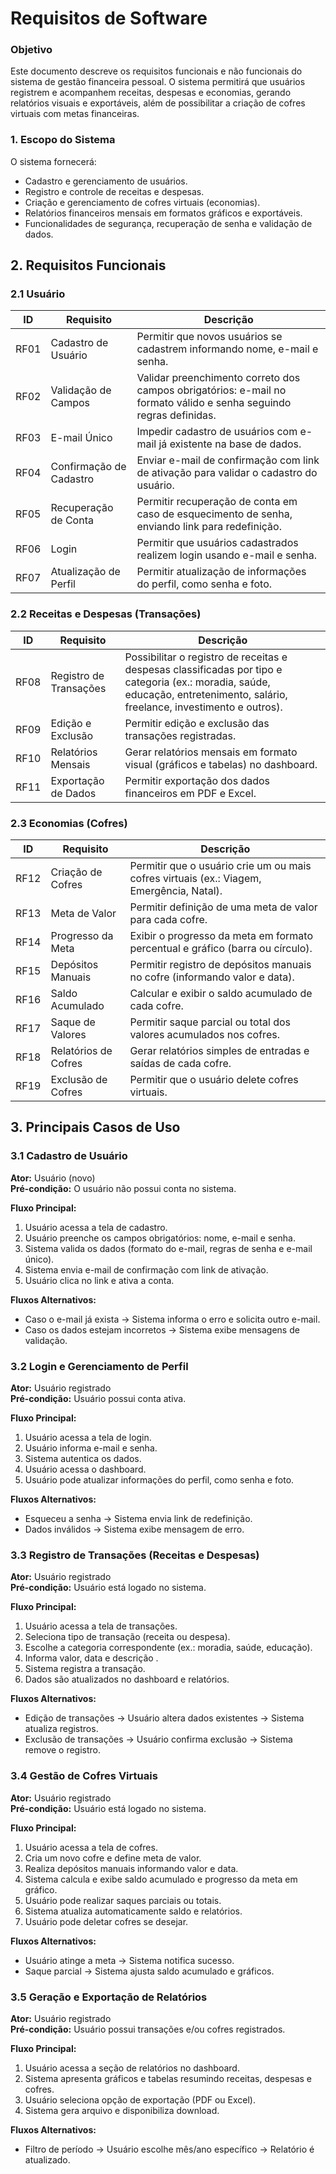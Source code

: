 # Requisitos de Software

### Objetivo
Este documento descreve os requisitos funcionais e não funcionais do sistema de gestão financeira pessoal. O sistema permitirá que usuários registrem e acompanhem receitas, despesas e economias, gerando relatórios visuais e exportáveis, além de possibilitar a criação de cofres virtuais com metas financeiras.

### 1. Escopo do Sistema
O sistema fornecerá:
- Cadastro e gerenciamento de usuários.
- Registro e controle de receitas e despesas.
- Criação e gerenciamento de cofres virtuais (economias).
- Relatórios financeiros mensais em formatos gráficos e exportáveis.
- Funcionalidades de segurança, recuperação de senha e validação de dados.

## 2. Requisitos Funcionais

### 2.1 Usuário

| ID   | Requisito | Descrição |
|------|-----------|-----------|
| RF01 | Cadastro de Usuário | Permitir que novos usuários se cadastrem informando nome, e-mail e senha. |
| RF02 | Validação de Campos | Validar preenchimento correto dos campos obrigatórios: e-mail no formato válido e senha seguindo regras definidas. |
| RF03 | E-mail Único | Impedir cadastro de usuários com e-mail já existente na base de dados. |
| RF04 | Confirmação de Cadastro | Enviar e-mail de confirmação com link de ativação para validar o cadastro do usuário. |
| RF05 | Recuperação de Conta | Permitir recuperação de conta em caso de esquecimento de senha, enviando link para redefinição. |
| RF06 | Login | Permitir que usuários cadastrados realizem login usando e-mail e senha. |
| RF07 | Atualização de Perfil | Permitir atualização de informações do perfil, como senha e foto. |


### 2.2 Receitas e Despesas (Transações)

| ID   | Requisito | Descrição |
|------|-----------|-----------|
| RF08 | Registro de Transações | Possibilitar o registro de receitas e despesas classificadas por tipo e categoria (ex.: moradia, saúde, educação, entretenimento, salário, freelance, investimento e outros). |
| RF09 | Edição e Exclusão | Permitir edição e exclusão das transações registradas. |
| RF10 | Relatórios Mensais | Gerar relatórios mensais em formato visual (gráficos e tabelas) no dashboard. |
| RF11 | Exportação de Dados | Permitir exportação dos dados financeiros em PDF e Excel. |


### 2.3 Economias (Cofres)

| ID   | Requisito | Descrição |
|------|-----------|-----------|
| RF12 | Criação de Cofres | Permitir que o usuário crie um ou mais cofres virtuais (ex.: Viagem, Emergência, Natal). |
| RF13 | Meta de Valor | Permitir definição de uma meta de valor para cada cofre. |
| RF14 | Progresso da Meta | Exibir o progresso da meta em formato percentual e gráfico (barra ou círculo). |
| RF15 | Depósitos Manuais | Permitir registro de depósitos manuais no cofre (informando valor e data). |
| RF16 | Saldo Acumulado | Calcular e exibir o saldo acumulado de cada cofre. |
| RF17 | Saque de Valores | Permitir saque parcial ou total dos valores acumulados nos cofres. |
| RF18 | Relatórios de Cofres | Gerar relatórios simples de entradas e saídas de cada cofre. |
| RF19 | Exclusão de Cofres | Permitir que o usuário delete cofres virtuais. |


## 3. Principais Casos de Uso 

### 3.1 Cadastro de Usuário
**Ator:** Usuário (novo)  
**Pré-condição:** O usuário não possui conta no sistema.  

**Fluxo Principal:**  
1. Usuário acessa a tela de cadastro.  
2. Usuário preenche os campos obrigatórios: nome, e-mail e senha.  
3. Sistema valida os dados (formato do e-mail, regras de senha e e-mail único).  
4. Sistema envia e-mail de confirmação com link de ativação.  
5. Usuário clica no link e ativa a conta.  

**Fluxos Alternativos:**  
- Caso o e-mail já exista → Sistema informa o erro e solicita outro e-mail.  
- Caso os dados estejam incorretos → Sistema exibe mensagens de validação.


### 3.2 Login e Gerenciamento de Perfil
**Ator:** Usuário registrado  
**Pré-condição:** Usuário possui conta ativa.  

**Fluxo Principal:**  
1. Usuário acessa a tela de login.  
2. Usuário informa e-mail e senha.  
3. Sistema autentica os dados.  
4. Usuário acessa o dashboard.  
5. Usuário pode atualizar informações do perfil, como senha e foto.  

**Fluxos Alternativos:**  
- Esqueceu a senha → Sistema envia link de redefinição.  
- Dados inválidos → Sistema exibe mensagem de erro.


### 3.3 Registro de Transações (Receitas e Despesas)
**Ator:** Usuário registrado  
**Pré-condição:** Usuário está logado no sistema.  

**Fluxo Principal:**  
1. Usuário acessa a tela de transações.  
2. Seleciona tipo de transação (receita ou despesa).  
3. Escolhe a categoria correspondente (ex.: moradia, saúde, educação).  
4. Informa valor, data e descrição .  
5. Sistema registra a transação.  
6. Dados são atualizados no dashboard e relatórios.  

**Fluxos Alternativos:**  
- Edição de transações → Usuário altera dados existentes → Sistema atualiza registros.  
- Exclusão de transações → Usuário confirma exclusão → Sistema remove o registro.


### 3.4 Gestão de Cofres Virtuais
**Ator:** Usuário registrado  
**Pré-condição:** Usuário está logado no sistema.  

**Fluxo Principal:**  
1. Usuário acessa a tela de cofres.  
2. Cria um novo cofre e define meta de valor.  
3. Realiza depósitos manuais informando valor e data.  
4. Sistema calcula e exibe saldo acumulado e progresso da meta em gráfico.  
5. Usuário pode realizar saques parciais ou totais.  
6. Sistema atualiza automaticamente saldo e relatórios.  
7. Usuário pode deletar cofres se desejar.  

**Fluxos Alternativos:**  
- Usuário atinge a meta → Sistema notifica sucesso.  
- Saque parcial → Sistema ajusta saldo acumulado e gráficos.


### 3.5 Geração e Exportação de Relatórios
**Ator:** Usuário registrado  
**Pré-condição:** Usuário possui transações e/ou cofres registrados.  

**Fluxo Principal:**  
1. Usuário acessa a seção de relatórios no dashboard.  
2. Sistema apresenta gráficos e tabelas resumindo receitas, despesas e cofres.  
3. Usuário seleciona opção de exportação (PDF ou Excel).  
4. Sistema gera arquivo e disponibiliza download.  

**Fluxos Alternativos:**  
- Filtro de período → Usuário escolhe mês/ano específico → Relatório é atualizado.

